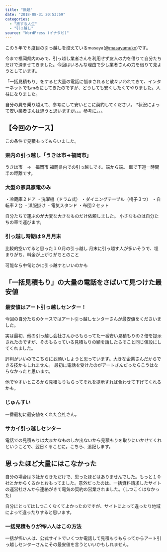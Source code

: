 ```yaml
---
title: "無題"
date: "2018-08-31 20:53:59"
categories:
  - "旅する人生"
  - "引っ越し"
source: "WordPress (イナタビ)"
---
```


この５年で６度目の引っ越しを控えているmasaya([@masayamuko](https://twitter.com/MasayaMuko))です。

今まで福岡県内のみで、引っ越し業者さんを利用せず友人の力を借りて自分たちだけで済ませてきました。今回はいろんな理由で少し業者さんの力を借りて見ようとしています。

「一括見積もり」をすると大量の電話に悩まされると散々いわれてきて、インターネットでもmめにしてきたのですが、どうしても安くしたくてやりました。人柱になりました。

自分の屍を乗り越えて、参考にして安いとこに契約してください。
*状況によって安い業者さんは違うと思いますが。。。参考に。。。

## 【今回のケース】

この条件で見積もってもらいました。

### 県内の引っ越し「うきは市→福岡市」

うきは市　→　福岡市
福岡県内での引っ越しです。端から端。
車で下道一時間半の距離です。

### 大型の家具家電のみ

・冷蔵庫２ドア
・洗濯機（ドラム式）
・ダイニングテーブル（椅子３つ）
・自転車２台
・洋服掛け
・電気スタンド
・布団２セット

自分たちで運ぶのが大変な大きなものだけ依頼しました。
小さなものは自分たちの車で運びます。

### 引っ越し時期は９月月末

比較的空いてると思った１０月の引っ越し
月末に引っ越す人が多いそうで、埋まりがち、料金が上がりがちとのこと

可能なら中旬とかに引っ越すといいのかも

## 「一括見積もり」の大量の電話をさばいて見つけた最安値

### 最安値はアート引っ越しセンター！

今回の自分たちのケースではアート引っ越しセンターさんが最安値をくださいました。

実は最初、他の引っ越し会社さんからもらってた一番安い見積もりの２倍を提示されたのですが、そのもらっている見積もりの額を話したらそこと同じ値段にしてくれました。

評判がいいのでこちらにお願いしようと思っています。大きな企業さんだからできる技かもしれません。
最初に電話を受けたのがアートさんだったらこうはならなかったと思います。

他でやすいところから見積もりもらってそれを提示すれば合わせて下げてくれるかも。

### じゅんすい

一番最初に最安値をくれた会社さん。

### サカイ引っ越しセンター

電話での見積もりは大まかなものしか出ないから見積もりを取りにいかせてくれということで、翌日くることに。こちら、追記します。

## 思ったほど大量にはこなかった

自分の場合は３社からきただけで、思ったほどはありませんでした。もっと１０社とかからくるかとおもってました。意外だったのは、一括資料請求したサイトの運営社さんから連絡がきて電気の契約の営業されました。（しつこくはなかった）

自分にとってはしつこくなくてよかったのですが、サイトによって違ったり地域によって違ったりすると思います。

### 一括見積もりが怖い人はこの方法

一括が怖い人は、公式サイトでいくつか電話して見積もりもらってからアート引っ越しセンターさんにその最安値を言うといいかもしれません。